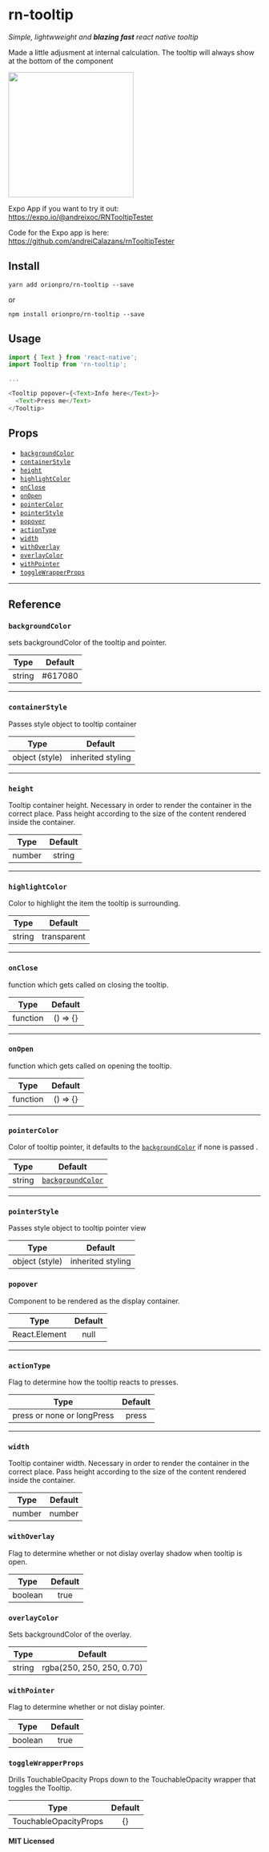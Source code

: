 



# rn-tooltip

*Simple, lightwweight and **blazing fast** react native tooltip*

Made a little adjusment at internal calculation. The tooltip will always show at the bottom of the component

<img src="./tooltipExample.gif" width='250' />

Expo App if you want to try it out: https://expo.io/@andreixoc/RNTooltipTester

Code for the Expo app is here: https://github.com/andreiCalazans/rnTooltipTester

## Install

`yarn add orionpro/rn-tooltip --save`

or

`npm install orionpro/rn-tooltip --save`



## Usage

```js
import { Text } from 'react-native';
import Tooltip from 'rn-tooltip';

...

<Tooltip popover={<Text>Info here</Text>}>
  <Text>Press me</Text>
</Tooltip>
```

## Props

* [`backgroundColor`](#backgroundcolor)
* [`containerStyle`](#containerStyle)
* [`height`](#height)
* [`highlightColor`](#highlightColor)
* [`onClose`](#onClose)
* [`onOpen`](#onOpen)
* [`pointerColor`](#pointerColor)
* [`pointerStyle`](#pointerStyle)
* [`popover`](#popover)
* [`actionType`](#actionType)
* [`width`](#width)
* [`withOverlay`](#withOverlay)
* [`overlayColor`](#withOverlay)
* [`withPointer`](#withPointer)
* [`toggleWrapperProps`](#toggleWrapperProps)

---

## Reference

### `backgroundColor`

sets backgroundColor of the tooltip and pointer.

|  Type  | Default |
| :----: | :-----: |
| string | #617080 |

---

### `containerStyle`

Passes style object to tooltip container

|      Type      |      Default      |
| :------------: | :---------------: |
| object (style) | inherited styling |

---

### `height`

Tooltip container height. Necessary in order to render the container in the
correct place. Pass height according to the size of the content rendered inside
the container.

|  Type  | Default |
| :----: | :-----: |
| number | string |   40    |

---

### `highlightColor`

Color to highlight the item the tooltip is surrounding.

|  Type  |   Default   |
| :----: | :---------: |
| string | transparent |

---

### `onClose`

function which gets called on closing the tooltip.

|   Type   | Default  |
| :------: | :------: |
| function | () => {} |

---

### `onOpen`

function which gets called on opening the tooltip.

|   Type   | Default  |
| :------: | :------: |
| function | () => {} |

---

### `pointerColor`

Color of tooltip pointer, it defaults to the
[`backgroundColor`](#backgroundcolor) if none is passed .

|  Type  |                Default                |
| :----: | :-----------------------------------: |
| string | [`backgroundColor`](#backgroundcolor) |

---

### `pointerStyle`

Passes style object to tooltip pointer view

|      Type      |      Default      |
| :------------: | :---------------: |
| object (style) | inherited styling |

### `popover`

Component to be rendered as the display container.

|     Type      | Default |
| :-----------: | :-----: |
| React.Element |  null   |

---

### `actionType`

Flag to determine how the tooltip reacts to presses.

|  Type   | Default |
| :-----: | :-----: |
| press or none or longPress | press |

---

### `width`

Tooltip container width. Necessary in order to render the container in the
correct place. Pass height according to the size of the content rendered inside
the container.

|  Type  | Default |
| :----: | :-----: |
| number | number |   150   |

### `withOverlay`

Flag to determine whether or not dislay overlay shadow when tooltip is open.

|  Type   | Default |
| :-----: | :-----: |
| boolean |  true   |

### `overlayColor`

Sets backgroundColor of the overlay.

|  Type   | Default |
| :-----: | :-----: |
| string  |  rgba(250, 250, 250, 0.70)   |

### `withPointer`

Flag to determine whether or not dislay pointer.

|  Type   | Default |
| :-----: | :-----: |
| boolean |  true   |

### `toggleWrapperProps`

Drills TouchableOpacity Props down to the TouchableOpacity wrapper that toggles the Tooltip.

|      Type      |      Default      |
| :------------: | :---------------: |
| TouchableOpacityProps | {} |


**MIT Licensed**
